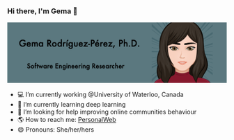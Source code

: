 ### Hi there, I'm Gema 👋

<img src="https://github.com/Gemarodri/Gemarodri/blob/main/banner.png">

- 💻 I’m currently working  @University of Waterloo, Canada
- 🌱 I’m currently learning deep learning
- 🤔 I’m looking for help improving online communities behaviour
- 🌎 How to reach me: <a href="https://gemarodri.github.io/PersonalWeb/">PersonalWeb </a>
- 😄 Pronouns: She/her/hers


